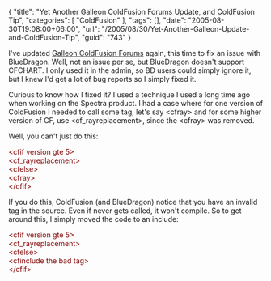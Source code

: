 {
	"title": "Yet Another Galleon ColdFusion Forums Update, and ColdFusion Tip",
	"categories": [
		"ColdFusion"
	],
	"tags": [],
	"date": "2005-08-30T19:08:00+06:00",
	"url": "/2005/08/30/Yet-Another-Galleon-Update-and-ColdFusion-Tip",
	"guid": "743"
}

I've updated <a href="http://ray.camdenfamily.com/downloads/forums.zip">Galleon ColdFusion Forums</a> again, this time to fix an issue with BlueDragon. Well, not an issue per se, but BlueDragon doesn't support CFCHART. I only used it in the admin, so BD users could simply ignore it, but I knew I'd get a lot of bug reports so I simply fixed it. 

Curious to know how I fixed it? I used a technique I used a long time ago when working on the Spectra product. I had a case where for one version of ColdFusion I needed to call some tag, let's say &lt;cfray&gt; and for some higher version of CF, use &lt;cf_rayreplacement&gt;, since the &lt;cfray&gt; was removed.

Well, you can't just do this:

<div class="code"><FONT COLOR=MAROON>&lt;cfif version gte 5&gt;</FONT><br>
  <FONT COLOR=MAROON>&lt;cf_rayreplacement&gt;</FONT><br>
<FONT COLOR=MAROON>&lt;cfelse&gt;</FONT><br>
  <FONT COLOR=MAROON>&lt;cfray&gt;</FONT><br>
<FONT COLOR=MAROON>&lt;/cfif&gt;</FONT></div>

If you do this, ColdFusion (and BlueDragon) notice that you have an invalid tag in the source. Even if never gets called, it won't compile. So to get around this, I simply moved the code to an include:

<div class="code"><FONT COLOR=MAROON>&lt;cfif version gte 5&gt;</FONT><br>
  <FONT COLOR=MAROON>&lt;cf_rayreplacement&gt;</FONT><br>
<FONT COLOR=MAROON>&lt;cfelse&gt;</FONT><br>
  <FONT COLOR=MAROON>&lt;cfinclude the bad tag&gt;</FONT><br>
<FONT COLOR=MAROON>&lt;/cfif&gt;</FONT></div>